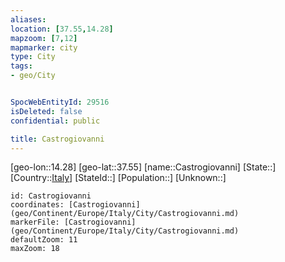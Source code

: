 ```yaml
---
aliases: 
location: [37.55,14.28]
mapzoom: [7,12] 
mapmarker: city 
type: City
tags:
- geo/City


SpocWebEntityId: 29516
isDeleted: false
confidential: public

title: Castrogiovanni
---
```

[geo-lon::14.28]
[geo-lat::37.55]
[name::Castrogiovanni]
[State::]
[Country::[Italy](geo/Continent/Europe/Italy.md)]
[StateId::]
[Population::]
[Unknown::]


```leaflet
id: Castrogiovanni
coordinates: [Castrogiovanni](geo/Continent/Europe/Italy/City/Castrogiovanni.md)
markerFile: [Castrogiovanni](geo/Continent/Europe/Italy/City/Castrogiovanni.md)
defaultZoom: 11 
maxZoom: 18
```


